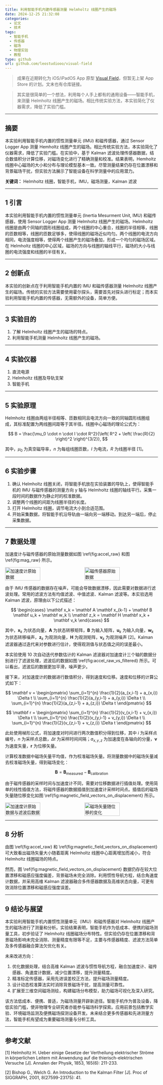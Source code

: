 ```yaml
---
title: 利用智能手机内建传感器测量 Helmholtz 线圈产生的磁场
date: 2024-12-25 21:32:08
categories:
  - 论文
  - 技术
tags:
  - 智能手机
  - 传感器
  - 磁场
  - 物理实验
  - 教程
type: github
url: github.com/leostudiooo/visual-field
---
```


> 成果在近期转化为 iOS/iPadOS App 原型 [Visual Field](https://github.com/leostudiooo/visual-field)，但暂无上架 App Store 的计划。文末也有仓库链接。

> 其实是很简单的一个想法，利用每个人手上都有的通用设备——智能手机，来测量 Helmholtz 线圈产生的磁场。相比传统实验方法，本实验简化了仪器需求，降低了实验门槛。

---

## 摘要

本实验利用智能手机内置的惯性测量单元 (IMU) 和磁传感器，通过 Sensor Logger App 测量 Hemholtz 线圈产生的磁场。相比传统实验方法，本实验简化了仪器需求，降低了实验门槛。在实验中，基于 Kalman 滤波处理传感器数据，结合数值积分计算位移，对磁场变化进行了精确测量和校准。结果表明，Hemholtz 线圈中心磁场的大小和分布与理论模型基本一致。尽管测量结果仍存在位置漂移和背景磁场干扰，但实验方法展示了智能设备在科学测量中的应用潜力。

**关键词：** Helmholtz 线圈，智能手机，IMU，磁场测量，Kalman 滤波

---

## 1 引言

本实验利用智能手机内置的惯性测量单元 (Inertia Mesurment Unit, IMU) 和磁传感器，使用 Sensor Logger App 测量 Helmholtz 线圈产生的磁场。Helmholtz 线圈是由两个同轴的圆形线圈组成，两个线圈的中心重合，线圈的半径相等，线圈的匝数相等，线圈的匝数足够多，使得线圈的磁场近似均匀。两个线圈的电流方向相同，电流强度相等，使得两个线圈产生的磁场叠加，形成一个均匀的磁场区域。在 Helmholtz 线圈的中心区域，磁场的方向与线圈的轴线平行，磁场的大小与线圈的电流强度和线圈的半径有关。

---

## 2 创新点

本实验的创新点在于利用智能手机内置的 IMU 和磁传感器测量 Helmholtz 线圈产生的磁场。传统的实验方法需要使用霍尔探头，需要首先对探头进行标定；而本实验利用智能手机内置的传感器，无需额外的设备，简单方便。

---

## 3 实验目的

1. 了解 Helmholtz 线圈产生的磁场的特点。
2. 利用智能手机测量 Helmholtz 线圈产生的磁场。

---

## 4 实验仪器

1. 直流电源
2. Helmholtz 线圈及导轨支架
3. 智能手机

---

## 5 实验原理

Helmholtz 线圈由两组半径相等、匝数相同且电流方向一致的同轴圆形线圈组成，其标准配置为两线圈间距等于其半径。线圈中心磁场的理论公式为：

$$
B = \frac{\mu_0 \cdot n \cdot I \cdot R^2}{\left( R^2 + \left( \frac{R}{2} \right)^2 \right)^{3/2}},
$$

其中，$\mu_0$ 为真空磁导率，$n$ 为每组线圈匝数，$I$ 为电流，$R$ 为线圈半径 [1]。

---

## 6 实验步骤

1. 确认 Helmholtz 线圈关闭，将智能手机放在实验装置的导轨上，使得智能手机的 IMU 与磁传感器的测量方向 y 轴与 Helmholtz 线圈的轴线平行。采集一段时间的数据作为静止时的校准数据。
2. 调整两个线圈的间距为线圈半径的长度。
3. 打开 Helmholtz 线圈，调节电流大小到合适范围。
4. 开始采集数据，将智能手机沿导轨由一端向另一端移动。到达另一端后，停止采集数据。

---

## 7 数据处理

加速度计与磁传感器的原始测量数据如图 \ref{fig:accel_raw} 和图 \ref{fig:mag_raw} 所示。

<div style="display:flex;gap:20px;">
<img src="/img/accelerometer_raw.pdf" alt="加速度计原始数据" style="width:48%;"/>
<img src="/img/magnetometer_raw.pdf" alt="磁传感器原始数据" style="width:48%;"/>
</div>

由于 IMU 传感器的数据存在噪声，可能会导致数据漂移，因此需要对数据进行滤波处理。常用的滤波方法有均值滤波、中值滤波、Kalman 滤波等。本实验选用 Kalman 滤波，原理由以下公式描述：

$$
\begin{cases}
\mathbf x_k = \mathbf A \mathbf x_{k-1} + \mathbf B \mathbf u_k + \mathbf w_k \\
\mathbf z_k = \mathbf H \mathbf x_k + \mathbf v_k
\end{cases}
$$

其中，$\mathbf x_k$ 为状态向量，$\mathbf A$ 为状态转移矩阵，$\mathbf B$ 为输入矩阵，$\mathbf u_k$ 为输入向量，$\mathbf w_k$ 为状态转移噪声，$\mathbf z_k$ 为观测向量，$\mathbf H$ 为观测矩阵，$\mathbf v_k$ 为观测噪声 [2]。Kalman 滤波器通过迭代来对参数进行估计，使得观测值与状态值之间的误差最小。

本实验使用 10 次自动迭代参数估计的 Kalman 滤波器对加速度计三个轴的数据分别进行了滤波处理，滤波后的数据如图 \ref{fig:accel_raw_vs_filtered} 所示。可以看出，滤波后的数据更加平滑，噪声更少。

接下来，对加速度计的数据进行数值积分，得到速度和位移。速度和位移的计算公式如下：

$$
\mathbf v = \begin{pmatrix}
\sum_{i=1}^{n} \frac{1}{2}(a_{x,i-1} + a_{x,i}) \Delta t \\
\sum_{i=1}^{n} \frac{1}{2}(a_{y,i-1} + a_{y,i}) \Delta t \\
\sum_{i=1}^{n} \frac{1}{2}(a_{z,i-1} + a_{z,i}) \Delta t
\end{pmatrix}
$$

$$
\mathbf r = \begin{pmatrix}
\sum_{i=1}^{n} \frac{1}{2}(v_{x,i-1} + v_{x,i}) \Delta t \\
\sum_{i=1}^{n} \frac{1}{2}(v_{y,i-1} + v_{y,i}) \Delta t \\
\sum_{i=1}^{n} \frac{1}{2}(v_{z,i-1} + v_{z,i}) \Delta t
\end{pmatrix}
$$

此处使用梯形公式，将加速度对时间进行两次数值积分得到位移，其中 $i$ 为采样点编号，$n$ 为采样点总数，$\Delta t$ 为采样时间间隔；$a_{x,y,z}$ 为加速度在各轴向的分量，$\mathbf v$ 为速度矢量，$\mathbf r$ 为位移矢量。

计算校准数据中磁场矢量平均值，作为校准磁场矢量。将测量数据中的磁场矢量减去校准磁场矢量，得到磁场变化：

$$
\mathbf B = \mathbf B_\mathrm{measured} - \mathbf B_\mathrm{calibration}
$$

由于磁传感器的采样时间与加速度计不同，需要对位移数据进行插值处理。使用简单的线性插值方法，将磁传感器的数据插值到加速度计采样时间点。插值后的磁场矢量随位移变化如图 \ref{fig:magnetic_field_vectors_on_displacement} 所示。

<div style="display:flex;gap:20px;">
<img src="/img/accel_raw_vs_filtered.pdf" alt="加速度计原始数据与滤波后数据" style="width:48%;"/>
<img src="/img/magnetic_field_vectors_on_displacement.pdf" alt="磁场矢量随位移的变化" style="width:48%;"/>
</div>

---

## 8 分析

由图 \ref{fig:accel_raw} 和 \ref{fig:magnetic_field_vectors_on_displacement} 可大致看出磁场矢量大小随着距离 Helmholtz 线圈中心距离增加而减小，符合 Helmholtz 线圈磁场的特点。

然而，图 \ref{fig:magnetic_field_vectors_on_displacement} 数据仍存在较大位置漂移和磁感应强度偏差，背景磁场未完全消除。利用惯性导航方程，结合角速度计数据，并采用高维 Kalman 滤波器融合多传感器数据及高维状态向量，可更有效消除位置漂移和磁感应强度误差。

---

## 9 结论与展望

本实验利用智能手机内置惯性测量单元（IMU）和磁传感器对 Helmholtz 线圈产生的磁场进行了测量和分析。实验结果表明，智能手机作为低成本、便携的磁场测量工具，初步验证了 Helmholtz 线圈磁场分布特性。但实验仍存在位置漂移和背景磁场影响未完全消除、测量精度有限等不足，主要与传感器精度、滤波方法简单及多传感器融合算法欠优化有关。

未来改进方向：

1. 优化数据处理，结合高维 Kalman 滤波与惯性导航方程，融合加速度计、磁传感器、角速度计数据，减少位置漂移，提升测量精度。
2. 精准标定传感器，采用先进误差校正方法，提升磁场测量精度。
3. 设计动态校准算法实时消除背景磁场干扰，提高测量可靠性。
4. 扩展至三维空间磁场测绘，构建磁场分布模型，助力磁场可视化及深入研究。

该方法低成本、便携、普适，为磁场测量开辟新途径。智能手机作为普及设备，降低实验门槛，使非物理专业研究者亦能参与磁场科学探索。应用前景包括教学实验、环境磁场监测及便携磁场探测设备开发。未来结合更多传感器和先进测量方法，智能手机有望成为重要磁场测量与分析工具。

---

## 参考文献

[1] Helmholtz H. Ueber einige Gesetze der Vertheilung elektrischer Ströme in körperlichen Leitern mit Anwendung auf die thierisch-elektrischen Versuche [J]. Annalen der Physik, 1853, 165(6): 211-233.

[2] Bishop G., Welch G. An Introduction to the Kalman Filter [J]. Proc of SIGGRAPH, 2001, 8(27599-23175): 41.

